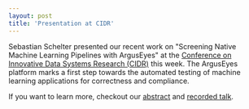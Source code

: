 ```yaml
---
layout: post
title: 'Presentation at CIDR'
---
```


Sebastian Schelter presented our recent work on "Screening Native Machine Learning Pipelines with ArgusEyes" at the [Conference on Innovative Data Systems Research (CIDR)](http://cidrdb.org/cidr2022/program.html) this week. The ArgusEyes platform marks a first step towards the automated testing of machine learning applications for correctness and compliance.

If you want to learn more, checkout our [abstract](http://cidrdb.org/cidr2022/papers/a1-schelter.pdf) and [recorded talk](http://cidrdb.org/cidr2022/program.html).

